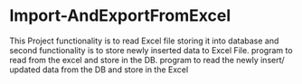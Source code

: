 # Import-AndExportFromExcel
This Project functionality is to read Excel file storing it into database   and second functionality is to store newly inserted data to Excel File.
 program to read from the excel and store in the DB.
program to read the newly insert/ updated data from the DB and store in the Excel
